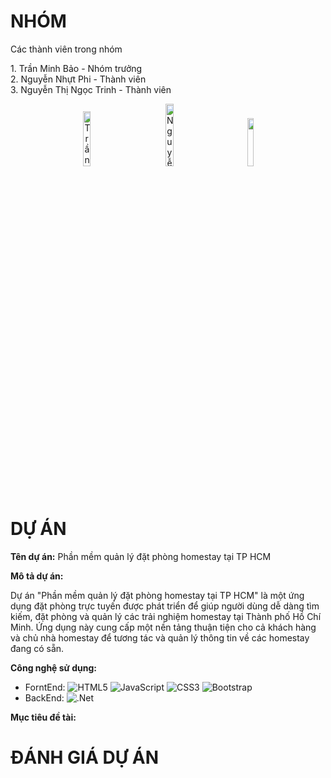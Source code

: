 # NHÓM
Các thành viên trong nhóm
<div id="header">
1. Trần Minh Bảo - Nhóm trưởng</br>
2. Nguyễn Nhựt Phi - Thành viên</br>
3. Nguyễn Thị Ngọc Trinh - Thành viên
</div>
<p align="center" width="100%"> <img src="https://github.com/T6-PTPM-2023-QL-HomeStay/T6-PTPM-2023-QL-HomeStay/assets/103061751/5acfad8b-677d-4bf0-86cf-c99b65239cd0" alt="Trần Minh Bảo" width="15%">
  <img width="10%"><img src= "https://github.com/T6-PTPM-2023-QL-HomeStay/T6-PTPM-2023-QL-HomeStay/assets/103061751/5ed64073-a96b-4f0d-9a9e-33a689552f4f" alt="Nguyễn Nhựt Phi" width="16%"><img width="10%">
  <img src="https://github.com/T6-PTPM-2023-QL-HomeStay/T6-PTPM-2023-QL-HomeStay/assets/103061751/2de585aa-5c91-4f78-8891-72c3f47c0daa alt="Nguyễn Thị Ngọc Trinh" width="14%"> </p>



# DỰ ÁN
**Tên dự án:** Phần mềm quản lý đặt phòng homestay tại TP HCM

**Mô tả dự án:**

<p>Dự án "Phần mềm quản lý đặt phòng homestay tại TP HCM" là một ứng dụng đặt phòng trực tuyến được phát triển để giúp người dùng dễ dàng tìm kiếm, đặt phòng và quản lý các trải nghiệm homestay tại Thành phố Hồ Chí Minh. Ứng dụng này cung cấp một nền tảng thuận tiện cho cả khách hàng và chủ nhà homestay để tương tác và quản lý thông tin về các homestay đang có sẵn.</p>

**Công nghệ sử dụng:** 
- ForntEnd: ![HTML5](https://img.shields.io/badge/html5-%23E34F26.svg?style=for-the-badge&logo=html5&logoColor=white) ![JavaScript](https://img.shields.io/badge/javascript-%23323330.svg?style=for-the-badge&logo=javascript&logoColor=%23F7DF1E) ![CSS3](https://img.shields.io/badge/css3-%231572B6.svg?style=for-the-badge&logo=css3&logoColor=white)  ![Bootstrap](https://img.shields.io/badge/bootstrap-%23563D7C.svg?style=for-the-badge&logo=bootstrap&logoColor=white)<br/>
- BackEnd: ![.Net](https://img.shields.io/badge/.NET-5C2D91?style=for-the-badge&logo=.net&logoColor=white)<br/>

**Mục tiêu đề tài:**

# ĐÁNH GIÁ DỰ ÁN



